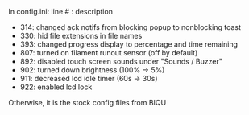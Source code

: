 In config.ini: line # : description

- 314: changed ack notifs from blocking popup to nonblocking toast
- 330: hid file extensions in file names
- 393: changed progress display to percentage and time remaining
- 807: turned on filament runout sensor (off by default)
- 892: disabled touch screen sounds under "Sounds / Buzzer"
- 902: turned down brightness (100% -> 5%)
- 911: decreased lcd idle timer (60s -> 30s)
- 922: enabled lcd lock

Otherwise, it is the stock config files from BIQU
